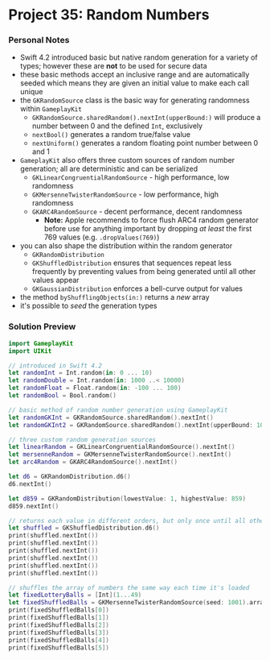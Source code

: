 # Project 35: Random Numbers

### Personal Notes
- Swift 4.2 introduced basic but native random generation for a variety of types; however these are **not** to be used for secure data
- these basic methods accept an inclusive range and are automatically seeded which means they are given an initial value to make each call unique
- the `GKRandomSource` class is the basic way for generating randomness within `GameplayKit`
    - `GKRandomSource.sharedRandom().nextInt(upperBound:)` will produce a number between 0 and the defined `Int`, exclusively
    - `nextBool()` generates a random true/false value
    - `nextUniform()` generates a random floating point number between 0 and 1
- `GameplayKit` also offers three custom sources of random number generation; all are deterministic and can be serialized
    - `GKLinearCongruentialRandomSource` - high performance, low randomness
    - `GKMersenneTwisterRandomSource` - low performance, high randomness
    - `GKARC4RandomSource` - decent performance, decent randomness
        - **Note:** Apple recommends to force flush ARC4 random generator before use for anything important by dropping _at least_ the first 769 values (e.g. `.dropValues(769)`)
- you can also shape the distribution within the random generator
    - `GKRandomDistribution`
    - `GKShuffledDistribution` ensures that sequences repeat less frequently by preventing values from being generated until all other values appear
    - `GKGaussianDistribution` enforces a bell-curve output for values
- the method `byShufflingObjects(in:)` returns a _new_ array
- it's possible to _seed_ the generation types

### Solution Preview

```swift
import GameplayKit
import UIKit

// introduced in Swift 4.2
let randomInt = Int.random(in: 0 ... 10)
let randomDouble = Int.random(in: 1000 ..< 10000)
let randomFloat = Float.random(in: -100 ... 100)
let randomBool = Bool.random()

// basic method of random number generation using GameplayKit
let randomGKInt = GKRandomSource.sharedRandom().nextInt()
let randomGKInt2 = GKRandomSource.sharedRandom().nextInt(upperBound: 10)      // returns value between 0 and 9

// three custom random generation sources
let linearRandom = GKLinearCongruentialRandomSource().nextInt()
let mersenneRandom = GKMersenneTwisterRandomSource().nextInt()
let arc4Random = GKARC4RandomSource().nextInt()

let d6 = GKRandomDistribution.d6()
d6.nextInt()

let d859 = GKRandomDistribution(lowestValue: 1, highestValue: 859)
d859.nextInt()

// returns each value in different orders, but only once until all other values have appeared
let shuffled = GKShuffledDistribution.d6()
print(shuffled.nextInt())
print(shuffled.nextInt())
print(shuffled.nextInt())
print(shuffled.nextInt())
print(shuffled.nextInt())
print(shuffled.nextInt())

// shuffles the array of numbers the same way each time it's loaded
let fixedLotteryBalls = [Int](1...49)
let fixedShuffledBalls = GKMersenneTwisterRandomSource(seed: 1001).arrayByShufflingObjects(in: fixedLotteryBalls)
print(fixedShuffledBalls[0])
print(fixedShuffledBalls[1])
print(fixedShuffledBalls[2])
print(fixedShuffledBalls[3])
print(fixedShuffledBalls[4])
print(fixedShuffledBalls[5])
```
